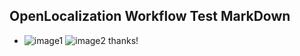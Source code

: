 ## OpenLocalization Workflow Test MarkDown
* ![image1](.\68575169-f27b-4d58-9fdf-6f39355a1664.PNG)   ![image2](.\4ea25322-1e03-4c66-bea6-a42a42a14210.png) 
thanks!
